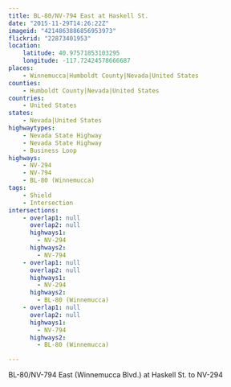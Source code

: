 ```yaml
---
title: BL-80/NV-794 East at Haskell St.
date: "2015-11-29T14:26:22Z"
imageid: "4214863886856953973"
flickrid: "22873401953"
location:
    latitude: 40.97571853103295
    longitude: -117.72424578666687
places:
    - Winnemucca|Humboldt County|Nevada|United States
counties:
    - Humboldt County|Nevada|United States
countries:
    - United States
states:
    - Nevada|United States
highwaytypes:
    - Nevada State Highway
    - Nevada State Highway
    - Business Loop
highways:
    - NV-294
    - NV-794
    - BL-80 (Winnemucca)
tags:
    - Shield
    - Intersection
intersections:
    - overlap1: null
      overlap2: null
      highways1:
        - NV-294
      highways2:
        - NV-794
    - overlap1: null
      overlap2: null
      highways1:
        - NV-294
      highways2:
        - BL-80 (Winnemucca)
    - overlap1: null
      overlap2: null
      highways1:
        - NV-794
      highways2:
        - BL-80 (Winnemucca)

---
```

BL-80/NV-794 East (Winnemucca Blvd.) at Haskell St. to NV-294